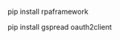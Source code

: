 <!-- Cài thư viện RPA.Google để tương tác với Google sheets -->

pip install rpaframework

<!-- #Cài twh viện đọc gg sheet -->

pip install gspread oauth2client
